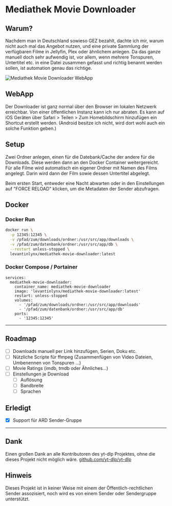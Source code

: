 # Mediathek Movie Downloader

## Warum?

Nachdem man in Deutschland sowieso GEZ bezahlt, dachte ich mir, warum nicht auch mal das Angebot nutzen, und eine private Sammlung der verfügbaren Filme in Jellyfin, Plex oder ähnlichem anlegen. Da das ganze manuell doch sehr aufwendig ist, vor allem, wenn mehrere Tonspuren, Untertitel etc. in eine Datei zusammen gefasst und richtig benannt werden sollen, ist automation genau das richtige.

![Mediathek Movie Downloader WebApp](https://i.imgur.com/oxSfpiK.png)

## WebApp

Der Downloader ist ganz normal über den Browser im lokalen Netzwerk erreichbar. Von einer öffentlichen Instanz kann ich nur abraten.
Es kann auf iOS Geräten über Safari > Teilen > Zum Homebildschirm hinzufügen ein Shortcut erstellt werden. (Android besitze ich nicht, wird dort wohl auch ein solche Funktion geben.)

## Setup

Zwei Ordner anlegen, einen für die Datebank/Cache der andere für die Downloads. Diese werden dann an den Docker Container weitergereicht.
Für alle Filme wird automatisch ein eigener Ordner mit Namen des Films angelegt. Darin wird dann der Film sowie dessen Untertitel abgelegt.

Beim ersten Start, entweder eine Nacht abwarten oder in den Einstellungen auf "FORCE RELOAD" klicken, um die Metadaten der Sender abzufragen.

## Docker

### Docker Run

```bash
docker run \
  -p 12345:12345 \
  -v /pfad/zum/downloads/ordner:/usr/src/app/downloads \
  -v /pfad/zum/datenbank/ordner:/usr/src/app/db \
  --restart unless-stopped \
  levantinlynx/mediathek-movie-downloader:latest
```

### Docker Compose / Portainer

```docker
services:
  mediathek-movie-downloader:
    container_name: mediathek-movie-downloader
    image: 'levantinlynx/mediathek-movie-downloader:latest'
    restart: unless-stopped
    volumes:
      - '/pfad/zum/downloads/ordner:/usr/src/app/downloads'
      - '/pfad/zum/datenbank/ordner:/usr/src/app/db'
    ports:
      - '12345:12345'
```

---

## Roadmap

- [ ] Downloads manuell per Link hinzufügen, Serien, Doku etc.
- [ ] Nützliche Scripte für ffmpeg (Zusammenfügen von Video Dateien, Umbenennen von Tonspuren …)
- [ ] Movie Ratings (imdb, tmdb oder Ähnliches…)
- [ ] Einstellungen je Download
  - [ ] Auflösung
  - [ ] Bandbreite
  - [ ] Sprachen

## Erledigt

- [x] Support für ARD Sender-Gruppe

---

## Dank

Einen großen Dank an alle Kontributoren des yt-dlp Projektes, ohne die dieses Projekt nicht möglich wäre. [github.com/yt-dlp/yt-dlp](https://github.com/yt-dlp/yt-dlp)

## Hinweis

Dieses Projekt ist in keiner Weise mit einem der Öffentlich-rechtlichen Sender assozisiert, noch wird es von einem Sender oder Sendergruppe unterstützt.
